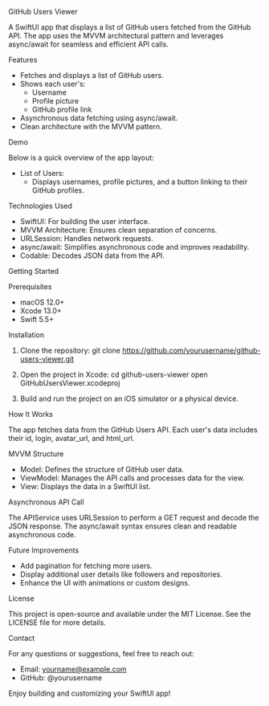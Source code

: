 GitHub Users Viewer

A SwiftUI app that displays a list of GitHub users fetched from the GitHub API. The app uses the MVVM architectural pattern and leverages async/await for seamless and efficient API calls.

Features

- Fetches and displays a list of GitHub users.
- Shows each user's:
  - Username
  - Profile picture
  - GitHub profile link
- Asynchronous data fetching using async/await.
- Clean architecture with the MVVM pattern.

Demo

Below is a quick overview of the app layout:

- List of Users:
  - Displays usernames, profile pictures, and a button linking to their GitHub profiles.

Technologies Used

- SwiftUI: For building the user interface.
- MVVM Architecture: Ensures clean separation of concerns.
- URLSession: Handles network requests.
- async/await: Simplifies asynchronous code and improves readability.
- Codable: Decodes JSON data from the API.

Getting Started

Prerequisites

- macOS 12.0+
- Xcode 13.0+
- Swift 5.5+

Installation

1. Clone the repository:
   git clone https://github.com/yourusername/github-users-viewer.git

2. Open the project in Xcode:
   cd github-users-viewer
   open GitHubUsersViewer.xcodeproj

3. Build and run the project on an iOS simulator or a physical device.

How It Works

The app fetches data from the GitHub Users API. Each user's data includes their id, login, avatar_url, and html_url.

MVVM Structure

- Model: Defines the structure of GitHub user data.
- ViewModel: Manages the API calls and processes data for the view.
- View: Displays the data in a SwiftUI list.

Asynchronous API Call

The APIService uses URLSession to perform a GET request and decode the JSON response. The async/await syntax ensures clean and readable asynchronous code.

Future Improvements

- Add pagination for fetching more users.
- Display additional user details like followers and repositories.
- Enhance the UI with animations or custom designs.

License

This project is open-source and available under the MIT License. See the LICENSE file for more details.

Contact

For any questions or suggestions, feel free to reach out:

- Email: yourname@example.com
- GitHub: @yourusername

Enjoy building and customizing your SwiftUI app!

